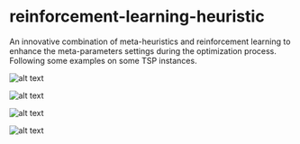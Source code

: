 # reinforcement-learning-heuristic
An innovative combination of meta-heuristics and reinforcement learning to enhance the meta-parameters settings during the optimization process.
Following some examples on some TSP instances.

![alt text](https://github.com/mattianeroni/reinforcement-learning-heuristic/blob/main/Figure_1.jpg)

![alt text](https://github.com/mattianeroni/reinforcement-learning-heuristic/blob/main/Figure_2.jpg)

![alt text](https://github.com/mattianeroni/reinforcement-learning-heuristic/blob/main/Figure_3.jpg)

![alt text](https://github.com/mattianeroni/reinforcement-learning-heuristic/blob/main/Figure_4.jpg)

